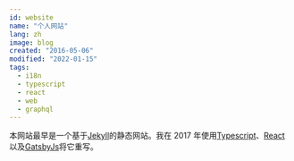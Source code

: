 ```yaml
---
id: website
name: "个人网站"
lang: zh
image: blog
created: "2016-05-06"
modified: "2022-01-15"
tags:
  - i18n
  - typescript
  - react
  - web
  - graphql
---
```


本网站最早是一个基于[Jekyll](https://jekyllrb.com/)的静态网站。我在 2017 年使用[Typescript](https://www.typescriptlang.org/)、[React](https://reactjs.org/)以及[GatsbyJs](https://www.gatsbyjs.org/)将它重写。
